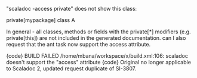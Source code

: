 "scaladoc -access private" does not show this class:

private[mypackage] class A

In general - all classes, methods or fields with the private[*] modifiers (e.g. private[this]) are not included in the generated documentation.
can I also request that the ant task now support the access attribute.

{code}
BUILD FAILED
/home/mbana/workspace/x/build.xml:106: scaladoc doesn't support the "access" attribute
{code}
Original no longer applicable to Scaladoc 2, updated request duplicate of SI-3807.
